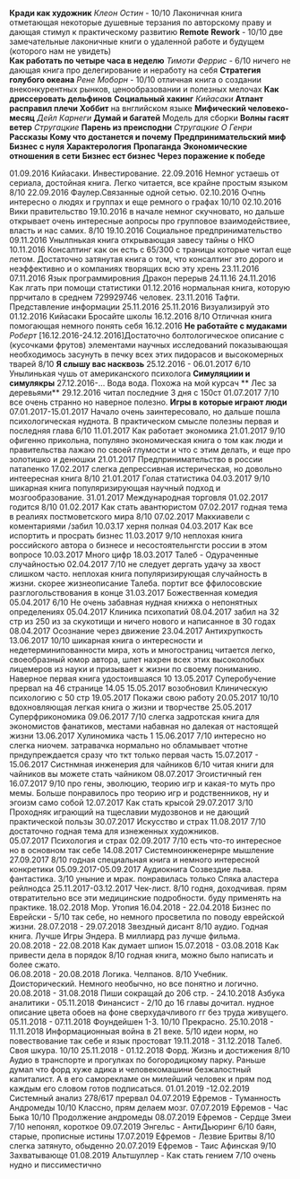 ﻿**Кради как художник** *Клеон Остин* - 10/10 Лаконичная книга отметающая некоторые душевные терзания по авторскому праву и дающая стимул к практическому развитию
**Remote**
**Rework** - 10/10 две замечательные лаконичные книги о удаленной работе и будущем (которого нам не увидеть)  
**Как работать по четыре часа в неделю** *Тимоти Феррис* - 6/10 ничего не дающая книга про делегирование и неработу на себя
**Стратегия голубого океана** *Рене Моборн* - 10/10 отличная книга о создании внеконкурентных рынков, ценообразовании и полезных мелочах
**Как дриссеровать дельфинов**
**Социальный хакинг**
*Кийасаки*
**Атлант расправил плечи**
**Хоббит** на внглийском языке
**Мифический человеко-месяц**
*Дейл Карнеги*
**Думай и багатей**
Модель для сборки
**Волны гасят ветер** *Стругацкие*
**Парень из преисподни** *Стругацкие*
*О Генри* **Рассказы**
**Кому что достанется и почему**
**Предпринимательский миф**
**Бизнес с нуля**
**Характерология**
**Пропаганда**
**Экономические отношения в сети**
**Бизнес ест бизнес**
**Через поражение к победе**

01.09.2016 Кийасаки. Инвестирование. 22.09.2016 Немног устаешь от сериала, достойная книга. Легко читается, все крайне простым языком 8/10
22.09.2016 Фаулер.Связанные одной сетью. 02.10.2016 Очпнь интересно о людях и группах и еще ремного о графах 10/10
02.10.2016 Вики правительство 19.10.2016 в начале немног скучновато, но дальше открывает очень интересные аопросы про групповое взаимодействиее, власть и нас самих. 8/10
19.10.2016 Социальное предпринимательство 09.11.2016 Унылпнькая книга открывающая завесу тайны о НКО
10.11.2016 Консалтинг как он есть с 65/300 с траницы которые читал еще летом. Достаточно затянутая книга о том, что консалтинг это дорого и неэффективно и о компаниях творящих всю эту хрень  23.11.2016 
07.11.2016 Язык программировния Дракон перерыв 24.11.16
24.11.2016 Как лгать при помощи статистики 01.12.2016 нормальная книга, которую пррчитало в среднем 729929746 человек.
23.11.2016 Тафти. Представление информации 25.11.2016
25.11.2016 Визуализируй это
01.12.2016 Кийасаки Бросайте школы 16.12.2016 8/10 Отличная книга помогающая немного понять себя
16.12.2016
**Не работайте с мудаками**
*Роберт* [16.12.2016-24.12.2016]Достаточно болтологическое описание с (кусочками фрутов) элементами научных исследований показывающая необходимось засунуть в печку всех этих пидорасов и высокомерных тварей
8/10 
**Я слышу вас насквозь** 25.12.2016 - 06.01.2017  6/10 Унылинькая чушь от американского психолога
**Симуляциии и симулякры** 27.12.2016-... Вода вода. Похожа на мой курсач
** Лес за деревьями** 29.12.2016  читал последние 3 дня с 150ст 01.07.2017 7/10 все очень странно но наверное полезно.
**Игры в которые играют люди** 07.01.2017-15.01.2017 Начало очень заинтересовало, но дальше пошла психологическая нуднота. В практическом смысле полезны первая и последняя глава 6/10
11.01.2017 Как работает экономика 21.01.2017 9/10 офигенно прикольна, популяно экономическая книга о том как люди и правительства лажаю по своей глумости и что с этим делать, и еще про золотишко и денюшки
21.01.2017 Предпринимательство в россии патапенко 17.02.2017 слегка депрессивная истерическая, но довольно интеересная книга 8/10
21.01.2017 Голая статистика 04.03.2017 9/10 шикарная книга популяризирующая научный подход и мозгообразование.
31.01.2017 Международная торговля 01.02.2017 годится 8/10
01.02.2017 Как стать авантюристом 07.02.2017 годная тема в реалиях постмоветского мира 8/10
07.02.2017 Маккиавели с коментариями /забил 10.03.17 херня полная
04.03.2017 Как все испортить и просрать бизнес 11.03.2017 9/10 неплохая книга российского автора о бизнесе и несостоятельнгсти россии в этом вопросе
10.03.2017 Много цифр
18.03.2017 Талеб - Одураченные случайностью 02.04.2017 7/10 не следует дергать удачу за хвост слишком часто. неплохая книга популяризирующая случайность в жизни. скорее жизнеописание Талеба. портит все ффилосовские разглогольствования в конце
31.03.2017 Божественная комедия 05.04.2017 6/10 Не очень забавная нудная книжка о непонятных определениях
05.04.2017 Клиника психопатий 08.04.2017 забил на 32 стр из 250 из за скукотищи и ничего нового и написанное в 30 годах
08.04.2017 Осознание через движение
23.04.2017 Антихрупкость 13.06.2017 10/10 шикарная книга о интересности и недетерминипованности мира, хоть и многостраниц читается легко, своеобразный юмор автора, шлет нахрен всех этих высоколобых лицемеров из науки и призывает к жизни по своему пониманию. Наверное первая книга удостоившаяся 10
13.05.2017 Суперобучение прервал на 46 странице 14.05
15.05.2017 возобновил Клиническую психологию с 50 стр
19.05.2017 Покажи свою работу 20.05.2017 10/10 вдохновляющая легкая книга о жизни и творчестве
25.05.2017 Суперфрикономика 09.06.2017 7/10 слегка задротская книга для экономистов фанатиков, местами набавная но далекая от настоящей жизни
13.06.2017 Хулиномика часть 1 15.06.2017 7/10 интересно но слегка ниочем. затравачка нормально но обламывает чтотне прндупреждается сразу что ткт только первая часть
15.07.2017 - 15.06.2017 Сиcтнмная инженерия для чайников 6/10 читая книги для чайников вы можете стать чайником
08.07.2017 Эгоистичный ген 16.07.2017 9/10 про гены, эволюцию, теорию игр и какая-то муть про мемы. Больше понравилось про теорию игр и родственников, ну и эгоизм само собой
12.07.2017 Как стать крысой 29.07.2017 3/10 Проходняк играющий на тщеславии мудозвонов и не дающий практической пользы
30.07.2017 Искусство и страх 11.08.2017 7/10 достаточно годная тема для изнеженных художников.  
05.07.2017 Психология и страх 02.09.2017 7/10 есть что-то интересное но в основном так себе
14.08.2017 Системноинженернре мышление 27.09.2017 8/10 годная специальная книга и немного интересной конкретики
05.09.2017-05.09.2017 Аудиокнига Созвездие льва. фантастика. 3/10 уныние и мрак. понравилась только Спяка аластера рейлнодса
25.11.2017-03.12.2017 Чек-лист. 8/10 годня, доходчивая. прям отвратительно все эти медицинские подробности. буду применять на практике.
18.02.2018 Мор. Утопия
16.04.2018 - 22.04.2018 Бизнес по Еврейски - 5/10 так себе, но немного просветила по поводу еврейской жизни.
28.07.2018 - 29.07.2018 Звездный дисант 8/10 аудио. Годная книга. Лучше Игры Эндера.  В миллиард раз лучше фильма.   
20.08.2018 - 22.08.2018 Как думает шпион
15.07.2018 - 03.08.2018 Как привести дела в порядок 8/10 годная книга, можно было написать и более сжато.  
06.08.2018 - 20.08.2018 Логика. Челпанов. 8/10 Учебник. Доисторический. Немного необычно, но все понятно и логично. 
20.08.2018 - 31.08.2018 Пиши сокращай до 206 стр.
           - 24.10.2018 Азбука аналитики
	   - 05.11.2018 Финансист - 2/10 до 16 главы дочитал. нудное описание цвета обоев на фоне сверхудачливого гг без труда живущего.
05.11.2018 - 07.11.2018 Фоундейшен 1-3. 10/10 Прекрасно.
25.10.2018 - 11.11.2018 Информационныая война в 21 веке. 5/10 идеи норм, но повествование так себе и язык простоват
19.11.2018 - 31.12.2018  Талеб. Своя шкура. 10/10
25.11.2018 - 01.12.2018 Форд. Жизнь и  достижения 8/10 Аудио в транспорте и прогулках по богородицкому парку. Раньше думал что форд хуже адика и человекомашини безжалостный капиталист. А в его саморекламе он милейший человек и прям под каждым его словом готов подписаться.
01.01.2019 -12.02.2019 Системный анализ 278/617 прервал 
04.07.2019 Ефремов - Туманность Андромеды 10/10 Классно, прям делаем мозг.
07.07.2019 Ефремов - Час Быка 10/10 Продолжение андромеды
08.07.2019 Ефремов - Сердце Змеи 7/10 непонял, короткое
09.07.2019 Энгельс - АнтиДьюринг 6/10 баян, старые, прописные истины
17.07.2019 Ефремов - Лезвие Бритвы 8/10 слегка затянуто, обыденно
20.07.2019 Ефремов - Таис Афинская 9/10 Захватывающе 
01.08.2019 Альтшуллер - Как стать гением 7/10 очень нудно и писсиместично

